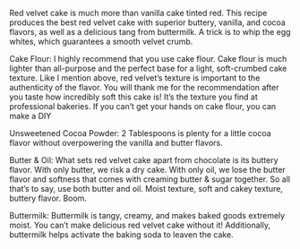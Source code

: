Red velvet cake is much more than vanilla cake tinted red. This recipe produces the best red velvet cake with superior buttery, vanilla, and cocoa flavors, as well as a delicious tang from buttermilk. A trick is to whip the egg whites, which guarantees a smooth velvet crumb.

Cake Flour: I highly recommend that you use cake flour. Cake flour is much lighter than all-purpose and the perfect base for a light, soft-crumbed cake texture. Like I mention above, red velvet’s texture is important to the authenticity of the flavor. You will thank me for the recommendation after you taste how incredibly soft this cake is! It’s the texture you find at professional bakeries. If you can’t get your hands on cake flour, you can make a DIY

Unsweetened Cocoa Powder: 2 Tablespoons is plenty for a little cocoa flavor without overpowering the vanilla and butter flavors.

Butter & Oil: What sets red velvet cake apart from chocolate is its buttery flavor. With only butter, we risk a dry cake. With only oil, we lose the butter flavor and softness that comes with creaming butter & sugar together. So all that’s to say, use both butter and oil. Moist texture, soft and cakey texture, buttery flavor. Boom.

Buttermilk: Buttermilk is tangy, creamy, and makes baked goods extremely moist. You can’t make delicious red velvet cake without it! Additionally, buttermilk helps activate the baking soda to leaven the cake.